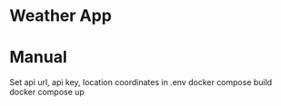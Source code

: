 # Weather App

# Manual
Set api url, api key, location coordinates in .env
docker compose build
docker compose up





